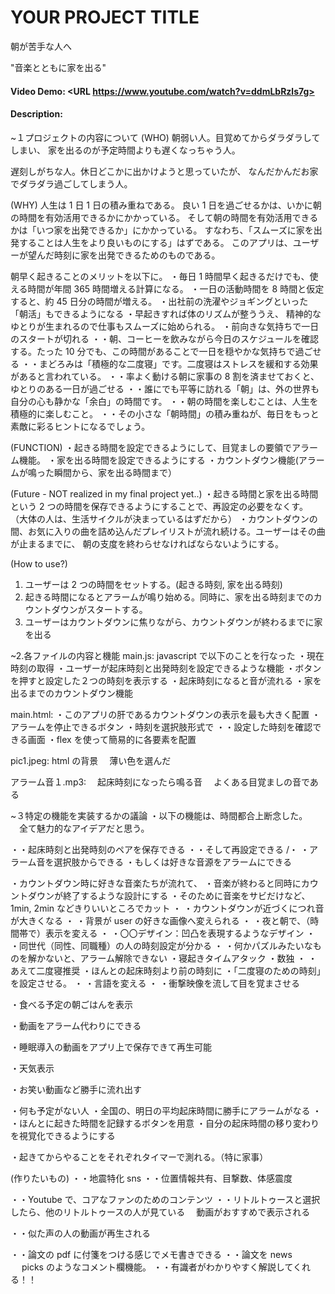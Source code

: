 # YOUR PROJECT TITLE
朝が苦手な人へ

"音楽とともに家を出る"

#### Video Demo: <URL https://www.youtube.com/watch?v=ddmLbRzls7g>

#### Description:

<!-- 最低でも複数の段落で構成され、
プロジェクトの内容、
プロジェクト用に作成した各ファイルの内容と機能、
また特定の設計を採用するか否かを議論した場合はその理由を説明する必要があります。 -->

~１プロジェクトの内容について
(WHO)
朝弱い人。目覚めてからダラダラしてしまい、
家を出るのが予定時間よりも遅くなっちゃう人。

遅刻しがちな人。休日どこかに出かけようと思っていたが、
なんだかんだお家でダラダラ過ごしてしまう人。

(WHY)
人生は 1 日 1 日の積み重ねである。
良い 1 日を過ごせるかは、いかに朝の時間を有効活用できるかにかかっている。
そして朝の時間を有効活用できるかは「いつ家を出発できるか」にかかっている。
すなわち、「スムーズに家を出発することは人生をより良いものにする」はずである。
このアプリは、ユーザーが望んだ時刻に家を出発できるためのものである。

朝早く起きることのメリットを以下に。
・毎日 1 時間早く起きるだけでも、使える時間が年間 365 時間増える計算になる。
・一日の活動時間を 8 時間と仮定すると、約 45 日分の時間が増える。
・出社前の洗濯やジョギングといった「朝活」もできるようになる
・早起きすれば体のリズムが整ううえ、
精神的なゆとりが生まれるので仕事もスムーズに始められる。
・前向きな気持ちで一日のスタートが切れる
・・朝、コーヒーを飲みながら今日のスケジュールを確認する。たった 10 分でも、この時間があることで一日を穏やかな気持ちで過ごせる
・・まどろみは「積極的な二度寝」です。二度寝はストレスを緩和する効果があると言われている。
・・率よく動ける朝に家事の 8 割を済ませておくと、ゆとりのある一日が過ごせる
・・誰にでも平等に訪れる「朝」は、外の世界も自分の心も静かな「余白」の時間です。
・・朝の時間を楽しむことは、人生を積極的に楽しむこと。
・・その小さな「朝時間」の積み重ねが、毎日をもっと素敵に彩るヒントになるでしょう。

(FUNCTION)
・起きる時間を設定できるようにして、目覚ましの要領でアラーム機能。
・家を出る時間を設定できるようにする
・カウントダウン機能(アラームが鳴った瞬間から、家を出る時間まで）

(Future - NOT realized in my final project yet..)
・起きる時間と家を出る時間という 2 つの時間を保存できるようにすることで、再設定の必要をなくす。
（大体の人は、生活サイクルが決まっているはずだから）
・カウントダウンの間、お気に入りの曲を詰め込んだプレイリストが流れ続ける。ユーザーはその曲が止まるまでに、
朝の支度を終わらせなければならないようにする。

(How to use?)

1. ユーザーは 2 つの時間をセットする。(起きる時刻, 家を出る時刻)
2. 起きる時間になるとアラームが鳴り始める。同時に、家を出る時刻までのカウントダウンがスタートする。
3. ユーザーはカウントダウンに焦りながら、カウントダウンが終わるまでに家を出る

~2.各ファイルの内容と機能
main.js: javascript で以下のことを行なった
・現在時刻の取得
・ユーザーが起床時刻と出発時刻を設定できるような機能
・ボタンを押すと設定した２つの時刻を表示する
・起床時刻になると音が流れる
・家を出るまでのカウントダウン機能

main.html:
・このアプリの肝であるカウントダウンの表示を最も大きく配置
・アラームを停止できるボタン
・時刻を選択肢形式で
・・設定した時刻を確認できる画面
・flex を使って簡易的に各要素を配置

pic1.jpeg:
html の背景
　薄い色を選んだ

アラーム音１.mp3:
　起床時刻になったら鳴る音
　よくある目覚ましの音である

~３特定の機能を実装するかの議論
・以下の機能は、時間都合上断念した。
　全て魅力的なアイデアだと思う。

・・起床時刻と出発時刻のペアを保存できる
・・そして再設定できる
/・
・アラーム音を選択肢からできる
・もしくは好きな音源をアラームにできる

・カウントダウン時に好きな音楽たちが流れて、
・音楽が終わると同時にカウントダウンが終了するような設計にする
・そのために音楽をサビだけなど、1min, 2min などきりいいところでカット
・
・カウントダウンが近づくにつれ音が大きくなる
・
・背景が user の好きな画像へ変えられる
・
・夜と朝で、（時間帯で）表示を変える
・
・〇〇デザイン：凹凸を表現するようなデザイン
・
・同世代（同性、同職種）の人の時刻設定が分かる
・
・何かパズルみたいなものを解かないと、アラーム解除できない
・寝起きタイムアタック
・数独
・
・あえて二度寝推奨
・ほんとの起床時刻より前の時刻に
・「二度寝のための時刻」を設定させる。
・
・言語を変える
・
・衝撃映像を流して目を覚まさせる

・食べる予定の朝ごはんを表示

・動画をアラーム代わりにできる

・睡眠導入の動画をアプリ上で保存できて再生可能

・天気表示

・お笑い動画など勝手に流れ出す

・何も予定がない人
・全国の、明日の平均起床時間に勝手にアラームがなる
・
・ほんとに起きた時間を記録するボタンを用意
・自分の起床時間の移り変わりを視覚化できるようにする

・起きてからやることをそれぞれタイマーで測れる。（特に家事）

(作りたいもの)
・・地震特化 sns
・・位置情報共有、目撃数、体感震度

・・Youtube で、コアなファンのためのコンテンツ
・・リトルトゥースと選択したら、他のリトルトゥースの人が見ている
　動画がおすすめで表示される

・・似た声の人の動画が再生される

・・論文の pdf に付箋をつける感じでメモ書きできる
・・論文を news 　 picks のようなコメント欄機能。
・・有識者がわかりやすく解説してくれる！！
